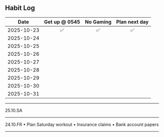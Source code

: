 ## Habit Log

| Date           | Get up @ 0545  | No Gaming | Plan next day |
|:--------------:|:--------------:|:---------:|:-------:|
| 2025-10-23     |✅              | ✅       |     ✅    |
| 2025-10-24     |              |        |        |
| 2025-10-25     |              |        |        |
| 2025-10-26     |              |        |        |
| 2025-10-27     |              |        |        |
| 2025-10-28     |              |        |        |
| 2025-10-29     |              |        |        |
| 2025-10-30     |              |        |        |
| 2025-10-31     |              |        |        |

------------------
25.10.SA

------------------
24.10.FR
• Plan Saturday workout
• Insurance claims
• Bank account papers

------------------

<!--
**Bubke/Bubke** is a ✨ _special_ ✨ repository because its `README.md` (this file) appears on your GitHub profile.

Here are some ideas to get you started:

✅
❌
🟡
- 🔭 I’m currently working on ...
- 🌱 I’m currently learning ...
- 👯 I’m looking to collaborate on ...
- 🤔 I’m looking for help with ...
- 💬 Ask me about ...
- 📫 How to reach me: ...
- 😄 Pronouns: ...
- ⚡ Fun fact: ...
-->
